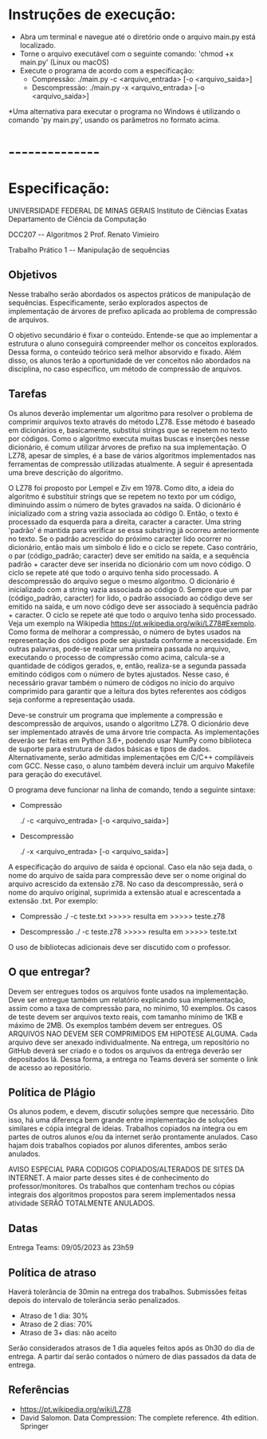 # Instruções de execução:
- Abra um terminal e navegue até o diretório onde o arquivo main.py está localizado.
- Torne o arquivo executável com o seguinte comando: 'chmod +x main.py' (Linux ou macOS)
- Execute o programa de acordo com a especificação:
    - Compressão:
	./main.py -c <arquivo_entrada> [-o <arquivo_saida>]
    - Descompressão:
    ./main.py -x <arquivo_entrada> [-o <arquivo_saida>]

*Uma alternativa para executar o programa no Windows é utilizando o comando 'py main.py', usando os parâmetros no formato acima.

# --------------
# Especificação:
UNIVERSIDADE FEDERAL DE MINAS GERAIS
Instituto de Ciências Exatas
Departamento de Ciência da Computação

DCC207 -- Algoritmos 2
Prof. Renato Vimieiro

Trabalho Prático 1 -- Manipulação de sequências

Objetivos
---------

Nesse trabalho serão abordados os aspectos práticos de manipulação de
sequências. Especificamente, serão explorados aspectos de implementação
de árvores de prefixo aplicada ao problema de compressão de arquivos.

O objetivo secundário é fixar o conteúdo. Entende-se que ao implementar a 
estrutura o aluno conseguirá compreender melhor os conceitos explorados.
Dessa forma, o conteúdo teórico será melhor absorvido e fixado. Além disso,
os alunos terão a oportunidade de ver conceitos não abordados na disciplina,
no caso específico, um método de compressão de arquivos.

Tarefas
-------

Os alunos deverão implementar um algoritmo para resolver o problema
de comprimir arquivos texto através do método LZ78. Esse método é baseado
em dicionários e, basicamente, substitui strings que se repetem no texto por
códigos. Como o algoritmo executa muitas buscas e inserções nesse dicionário,
é comum utilizar árvores de prefixo na sua implementação. O LZ78, apesar de simples,
é a base de vários algoritmos implementados nas ferramentas de compressão utilizadas
atualmente. A seguir é apresentada uma breve descrição do algoritmo.

O LZ78 foi proposto por Lempel e Ziv em 1978. Como dito, a ideia do algoritmo
é substituir strings que se repetem no texto por um código, diminuindo assim o
número de bytes gravados na saída. O dicionário é inicializado com a string vazia
associada ao código 0. Então, o texto é processado da esquerda para a direita,
caracter a caracter. Uma string 'padrão' é mantida para verificar se essa substring
já ocorreu anteriormente no texto. Se o padrão acrescido do próximo caracter lido
ocorrer no dicionário, então mais um símbolo é lido e o ciclo se repete. Caso contrário,
o par (código_padrão; caracter) deve ser emitido na saída, e a sequência padrão + caracter
deve ser inserida no dicionário com um novo código. O ciclo se repete até que todo
o arquivo tenha sido processado. A descompressão do arquivo segue o mesmo algoritmo.
O dicionário é inicializado com a string vazia associada ao código 0. Sempre que um
par (código_padrão, caracter) for lido, o padrão associado ao código deve ser emitido
na saída, e um novo código deve ser associado à sequência padrão + caracter. O ciclo
se repete até que todo o arquivo tenha sido processado. Veja um exemplo na Wikipedia
https://pt.wikipedia.org/wiki/LZ78#Exemplo. Como forma de melhorar a compressão, o número
de bytes usados na representação dos códigos pode ser ajustada conforme a necessidade.
Em outras palavras, pode-se realizar uma primeira passada no arquivo, executando o processo
de compressão como acima, calcula-se a quantidade de códigos gerados, e, então, realiza-se
a segunda passada emitindo códigos com o número de bytes ajustados. Nesse caso, é necessário
gravar também o número de códigos no início do arquivo comprimido para garantir que a
leitura dos bytes referentes aos códigos seja conforme a representação usada.

Deve-se construir um programa que implemente a compressão e descompressão de
arquivos, usando o algoritmo LZ78. O dicionário deve ser implementado através de
uma árvore trie compacta. As implementações deverão ser feitas em Python 3.6+, 
podendo usar NumPy como biblioteca de suporte para estrutura de dados básicas e tipos de dados. 
Alternativamente, serão admitidas implementações em C/C++ compiláveis com GCC. 
Nesse caso, o aluno também deverá incluir um arquivo Makefile para geração do executável.

O programa deve funcionar na linha de comando, tendo a seguinte sintaxe:

- Compressão
	
	./<programa> -c <arquivo_entrada> [-o <arquivo_saida>]

- Descompressão

	./<programa> -x <arquivo_entrada> [-o <arquivo_saida>]

A especificação do arquivo de saída é opcional. Caso ela não seja dada, o nome
do arquivo de saída para compressão deve ser o nome original do arquivo acrescido
da extensão z78. No caso da descompressão, será o nome do arquivo original, suprimida
a extensão atual e acrescentada a extensão .txt. Por exemplo:

- Compressão
	./<programa> -c teste.txt >>>>> resulta em >>>>> teste.z78 

- Descompressão
	./<programa> -c teste.z78 >>>>> resulta em >>>>> teste.txt
	
O uso de bibliotecas adicionais deve ser discutido com o professor.

O que entregar?
---------------

Devem ser entregues todos os arquivos fonte usados na implementação. Deve ser
entregue também um relatório explicando sua implementação, assim como a taxa
de compressão para, no mínimo, 10 exemplos. Os casos de teste devem ser arquivos
texto reais, com tamanho mínimo de 1KB e máximo de 2MB. Os exemplos também devem
ser entregues. OS ARQUIVOS NAO DEVEM SER COMPRIMIDOS EM HIPOTESE ALGUMA. Cada arquivo
deve ser anexado individualmente. Na entrega, um repositório no GitHub deverá ser
criado e o todos os arquivos da entrega deverão ser depositados lá. Dessa forma,
a entrega no Teams deverá ser somente o link de acesso ao repositório.

Política de Plágio
------------------

Os alunos podem, e devem, discutir soluções sempre que necessário. Dito isso,
há uma diferença bem grande entre implementação de soluções similares e cópia
integral de ideias. Trabalhos copiados na íntegra ou em partes de outros alunos
e/ou da internet serão prontamente anulados. Caso hajam dois trabalhos copiados
por alunos diferentes, ambos serão anulados.

AVISO ESPECIAL PARA CODIGOS COPIADOS/ALTERADOS DE SITES DA INTERNET. A maior parte
desses sites é de conhecimento do professor/monitores. Os trabalhos que contenham
trechos ou cópias integrais dos algoritmos propostos para serem implementados nessa
atividade SERÃO TOTALMENTE ANULADOS.

Datas
-----

Entrega Teams: 09/05/2023 às 23h59


Política de atraso
------------------

Haverá tolerância de 30min na entrega dos trabalhos. Submissões feitas depois
do intervalo de tolerância serão penalizados. 
- Atraso de 1 dia: 30%
- Atraso de 2 dias: 70%
- Atraso de 3+ dias: não aceito

Serão considerados atrasos de 1 dia aqueles feitos após as 0h30 do dia de entrega.
A partir daí serão contados o número de dias passados da data de entrega.


Referências
------------------

- https://pt.wikipedia.org/wiki/LZ78
- David Salomon. Data Compression: The complete reference. 4th edition. Springer
